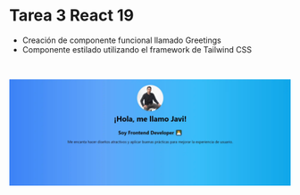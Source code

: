 # Tarea 3 React 19

- Creación de componente funcional llamado Greetings
- Componente estilado utilizando el framework de Tailwind CSS

<br/>

![alt text](/src/assets/img/task2Preview.webp)


